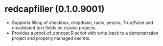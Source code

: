 # redcapfiller (0.1.0.9001)

* Supports filling of checkbox, dropdown, radio, yes/no, True/False and unvalidated text fields on classic projects.
* Provides a proof_of_concept.R script with write-back to a demonstration project and properly managed secrets.
  
